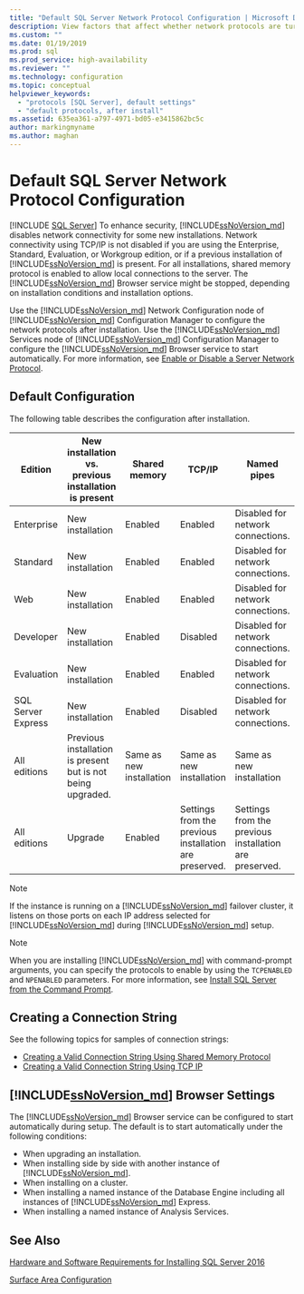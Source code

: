 ```yaml
---
title: "Default SQL Server Network Protocol Configuration | Microsoft Docs"
description: View factors that affect whether network protocols are turned on or off during SQL Server installation. See how to configure protocols after installation.
ms.custom: ""
ms.date: 01/19/2019
ms.prod: sql
ms.prod_service: high-availability
ms.reviewer: ""
ms.technology: configuration
ms.topic: conceptual
helpviewer_keywords: 
  - "protocols [SQL Server], default settings"
  - "default protocols, after install"
ms.assetid: 635ea361-a797-4971-bd05-e3415862bc5c
author: markingmyname
ms.author: maghan
---
```

# Default SQL Server Network Protocol Configuration
 [!INCLUDE [SQL Server](../../includes/applies-to-version/sqlserver.md)]
To enhance security, [!INCLUDE[ssNoVersion_md](../../includes/ssnoversion-md.md)] disables network connectivity for some new installations. Network connectivity using TCP/IP is not disabled if you are using the Enterprise, Standard, Evaluation, or Workgroup edition, or if a previous installation of [!INCLUDE[ssNoVersion_md](../../includes/ssnoversion-md.md)] is present. For all installations, shared memory protocol is enabled to allow local connections to the server. The [!INCLUDE[ssNoVersion_md](../../includes/ssnoversion-md.md)] Browser service might be stopped, depending on installation conditions and installation options.

Use the [!INCLUDE[ssNoVersion_md](../../includes/ssnoversion-md.md)] Network Configuration node of [!INCLUDE[ssNoVersion_md](../../includes/ssnoversion-md.md)] Configuration Manager to configure the network protocols after installation. Use the [!INCLUDE[ssNoVersion_md](../../includes/ssnoversion-md.md)] Services node of [!INCLUDE[ssNoVersion_md](../../includes/ssnoversion-md.md)] Configuration Manager to configure the [!INCLUDE[ssNoVersion_md](../../includes/ssnoversion-md.md)] Browser service to start automatically. For more information, see [Enable or Disable a Server Network Protocol](../../database-engine/configure-windows/enable-or-disable-a-server-network-protocol.md).


## Default Configuration

The following table describes the configuration after installation.

|Edition | New installation vs. previous installation is present | Shared memory | TCP/IP | Named pipes|
| -------- | -- | -- | -- | --  |  
|Enterprise | New installation | Enabled | Enabled | Disabled for network connections.|
|Standard | New installation | Enabled | Enabled | Disabled for network connections.|
|Web | New installation | Enabled | Enabled | Disabled for network connections.|
|Developer | New installation | Enabled | Disabled | Disabled for network connections.|
|Evaluation | New installation | Enabled | Enabled | Disabled for network connections.|
|SQL Server Express | New installation | Enabled | Disabled | Disabled for network connections.|
|All editions | Previous installation is present but is not being upgraded. | Same as new installation | Same as new installation | Same as new installation|
|All editions | Upgrade | Enabled | Settings from the previous installation are preserved. | Settings from the previous installation are preserved.|


>[!NOTE]
> If the instance is running on a [!INCLUDE[ssNoVersion_md](../../includes/ssnoversion-md.md)] failover cluster, it listens on those ports on each IP address selected for [!INCLUDE[ssNoVersion_md](../../includes/ssnoversion-md.md)] during [!INCLUDE[ssNoVersion_md](../../includes/ssnoversion-md.md)] setup.
 
>[!NOTE]
> When you are installing [!INCLUDE[ssNoVersion_md](../../includes/ssnoversion-md.md)] with command-prompt arguments, you can specify the protocols to enable by using the `TCPENABLED` and `NPENABLED` parameters. For more information, see [Install SQL Server from the Command Prompt](../install-windows/install-sql-server-from-the-command-prompt.md).

## Creating a Connection String

See the following topics for samples of connection strings:
* [Creating a Valid Connection String Using Shared Memory Protocol](../../tools/configuration-manager/creating-a-valid-connection-string-using-shared-memory-protocol.md)
* [Creating a Valid Connection String Using TCP IP](../../tools/configuration-manager/creating-a-valid-connection-string-using-tcp-ip.md)



## [!INCLUDE[ssNoVersion_md](../../includes/ssnoversion-md.md)] Browser Settings

The [!INCLUDE[ssNoVersion_md](../../includes/ssnoversion-md.md)] Browser service can be configured to start automatically during setup. The default is to start automatically under the following conditions:

* When upgrading an installation.
* When installing side by side with another instance of [!INCLUDE[ssNoVersion_md](../../includes/ssnoversion-md.md)].
* When installing on a cluster.
* When installing a named instance of the Database Engine including all instances of [!INCLUDE[ssNoVersion_md](../../includes/ssnoversion-md.md)] Express.
* When installing a named instance of Analysis Services.

## See Also

[Hardware and Software Requirements for Installing SQL Server 2016](../../sql-server/install/hardware-and-software-requirements-for-installing-sql-server.md)

[Surface Area Configuration](../../relational-databases/security/surface-area-configuration.md)